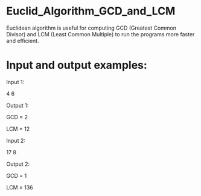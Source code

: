 # Euclid_Algorithm_GCD_and_LCM
Euclidean algorithm is useful for computing GCD (Greatest Common Divisor) and LCM (Least Common Multiple) to run the programs more faster and efficient.

# Input and output examples:
Input 1:

4 6

Output 1:

GCD = 2

LCM = 12

Input 2:

17 8

Output 2:

GCD = 1

LCM = 136
